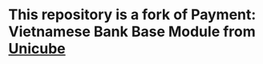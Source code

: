 # This repository is a fork of Payment: Vietnamese Bank Base Module from [Unicube](https://unicube.vn)
